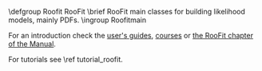 \defgroup Roofit RooFit
\brief RooFit main classes for building likelihood models, mainly PDFs.
\ingroup Roofitmain

For an introduction check the [user's guides](https://root.cern.ch/root-user-guides-and-manuals),
[courses](https://root.cern.ch/learn/courses) or [the RooFit chapter of the Manual](https://root.cern/manual/roofit/).

For tutorials see \ref tutorial_roofit.
